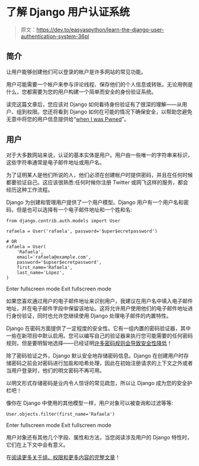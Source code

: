 # 了解 Django 用户认证系统

> 原文：<https://dev.to/easyaspython/learn-the-django-user-authentication-system-36pl>

## 简介

让用户能够创建他们可以登录的帐户是许多网站的常见功能。

用户可能需要一个帐户来参与评论线程、保存他们的个人信息或转账。无论用例是什么，您都需要为您的用户构建一个简单而安全的身份验证系统。

读完这篇文章后，您应该对 Django 如何看待身份验证有了很深的理解——从用户、组到权限。您还将看到 Django 如何在可能的情况下确保安全，以帮助您避免无意中将您的用户信息提供给“[when I was Pwned](https://haveibeenpwned.com/)”。

## 用户

对于大多数网站来说，认证的基本实体是用户。用户由一些唯一的字符串来标识，这些字符串通常是电子邮件地址或用户名。

为了证明某人是他们所说的人，他们必须在创建帐户时提供密码，并且在任何时候都要验证自己。这应该很熟悉:任何时候你注册 Twitter 或网飞这样的服务，都会经历这种工作流程。

Django 为创建和管理用户提供了一个用户模型。Django 用户有一个用户名和密码，但是也可以选择有一个电子邮件地址和一个姓和名:

```
from django.contrib.auth.models import User

rafaela = User('rafaela', password='$uper$ecretpassword')

# OR 
rafaela = User(
    'Rafaela',
    email='rafaela@example.com',
    password='$upser$ecretpassword',
    first_name='Rafaela',
    last_name='Lòpez',
) 
```

Enter fullscreen mode Exit fullscreen mode

如果您喜欢通过用户的电子邮件地址来识别用户，我建议在用户名中填入电子邮件地址，并在电子邮件字段中保留该地址。这将允许用户使用他们的电子邮件地址进行身份验证，同时也允许您继续使用 Django 处理电子邮件的内置特性。

Django 在密码方面提供了一定程度的安全性。它有一组内置的密码验证器，其中一些在新项目中默认启用。您可以编写自己的验证器来执行您可能需要的任何密码规则，但是要明智地选择——已经证明[许多密码规则会导致安全性降低](https://www.riskcontrolstrategies.com/2018/01/08/new-nist-guidelines-wrong/)！

除了密码验证之外，Django 默认安全地存储密码信息。Django 在创建用户时存储密码之前会对密码进行加盐和哈希处理，因此在初始注册请求的上下文之外或者当用户登录时，他们的明文密码不再可用。

以明文形式存储密码是业内令人惊讶的常见疏忽，所以让 Django 成为您的安全护栏吧！

像你在 Django 中使用的其他模型一样，用户对象可以被查询和过滤等等:

```
User.objects.filter(first_name='Rafaela') 
```

Enter fullscreen mode Exit fullscreen mode

用户对象还有其他几个字段、属性和方法，当您阅读涉及用户的 Django 特性时，它们在上下文中会有意义。

在[阅读更多关于组、权限和更多内容的完整文章](https://kite.com/blog/python/django-authentication/)！